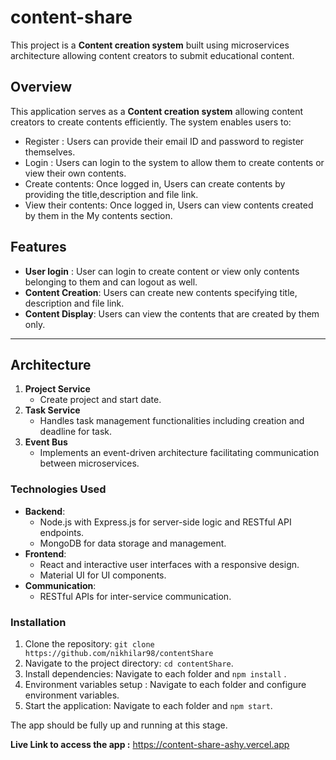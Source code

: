 


# content-share

This project is a **Content creation system** built using microservices architecture allowing content creators to submit educational content.

## Overview

This application serves as a **Content creation system** allowing content creators to create contents efficiently. The system enables users to:

- Register : Users can provide their email ID and password to register themselves.
- Login : Users can login to the system to allow them to create contents or view their own contents. 
- Create contents: Once logged in, Users can create contents by providing the title,description and file link.
- View their contents: Once logged in, Users can view contents created by them in the My contents section. 


## Features
- **User login** : User can login to create content or view only contents belonging to them and can logout as well.
- **Content Creation**: Users can create new contents specifying title, description and file link.
- **Content Display**: Users can view the contents that are created by them only.
---------------------------------------------------------------------------------------------------------------------------------

## Architecture

1. **Project Service**
   - Create project and start date.
2. **Task Service**
   - Handles task management functionalities including creation and deadline for task.
3. **Event Bus**
   - Implements an event-driven architecture facilitating communication between microservices.



### Technologies Used

- **Backend**:
  - Node.js with Express.js for server-side logic and RESTful API endpoints.
  - MongoDB for data storage and management.
- **Frontend**:
  - React and interactive user interfaces with a responsive design.
  - Material UI for UI components.
- **Communication**:
  - RESTful APIs for inter-service communication.

### Installation

1. Clone the repository: `git clone https://github.com/nikhilar98/contentShare`
2. Navigate to the project directory: `cd contentShare`.
3. Install dependencies: Navigate to each folder and `npm install` .
4. Environment variables setup : Navigate to each folder and configure environment variables.
5. Start the application: Navigate to each folder and `npm start`.

The app should be fully up and running at this stage. 

**Live Link to access the app :** <a>https://content-share-ashy.vercel.app</a>
